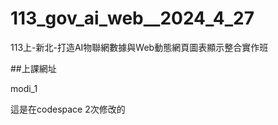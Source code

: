 # __113_gov_ai_web__2024_4_27__
113上-新北-打造AI物聯網數據與Web動態網頁圖表顯示整合實作班

##上課網址

modi_1

這是在codespace 2次修改的
